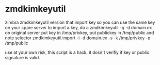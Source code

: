 # zmdkimkeyutil
zimbra zmdkimkeyutil version that import key so you can use the same key on your spare server
to import a key, do a zmdkimkeyutil -q -d domain.ex on original server
put key in /tmp/privkey, put publickey in /tmp/public and note selector
zmdkimkeyutil.import -i -d domain.ex  -s <selector> -k /tmp/privkey -p /tmp/public

use at your own risk, 
this script is a hack, it dosn't verifiy if key or public signature is valid.
